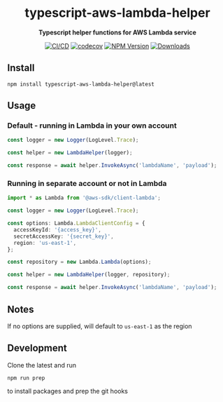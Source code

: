 <h1 align="center">typescript-aws-lambda-helper</h1>

<div align="center">
    
<b>Typescript helper functions for AWS Lambda service</b>
    
[![CI/CD](https://github.com/kbrashears5/typescript-aws-lambda-helper/actions/workflows/ci-cd.yml/badge.svg)](https://github.com/kbrashears5/typescript-aws-lambda-helper/actions/workflows/ci-cd.yml)
[![codecov](https://codecov.io/gh/kbrashears5/typescript-aws-lambda-helper/branch/master/graph/badge.svg?token=OYCTKMEXYN)](https://codecov.io/gh/kbrashears5/typescript-aws-lambda-helper)
[![NPM Version](https://img.shields.io/npm/v/typescript-aws-lambda-helper)](https://img.shields.io/npm/v/typescript-aws-lambda-helper)
[![Downloads](https://img.shields.io/npm/dt/typescript-aws-lambda-helper)](https://img.shields.io/npm/dt/typescript-aws-lambda-helper)

</div>

## Install

```
npm install typescript-aws-lambda-helper@latest
```

## Usage

### Default - running in Lambda in your own account

```typescript
const logger = new Logger(LogLevel.Trace);

const helper = new LambdaHelper(logger);

const response = await helper.InvokeAsync('lambdaName', 'payload');
```

### Running in separate account or not in Lambda

```typescript
import * as Lambda from '@aws-sdk/client-lambda';

const logger = new Logger(LogLevel.Trace);

const options: Lambda.LambdaClientConfig = {
  accessKeyId: '{access_key}',
  secretAccessKey: '{secret_key}',
  region: 'us-east-1',
};

const repository = new Lambda.Lambda(options);

const helper = new LambdaHelper(logger, repository);

const response = await helper.InvokeAsync('lambdaName', 'payload');
```

## Notes

If no options are supplied, will default to `us-east-1` as the region

## Development

Clone the latest and run

```npm
npm run prep
```

to install packages and prep the git hooks

